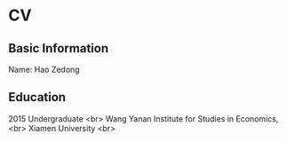 # CV
## Basic Information
Name: Hao Zedong 
## Education 
2015 Undergraduate \<br>
Wang Yanan Institute for Studies in Economics, \<br>
Xiamen University \<br>
